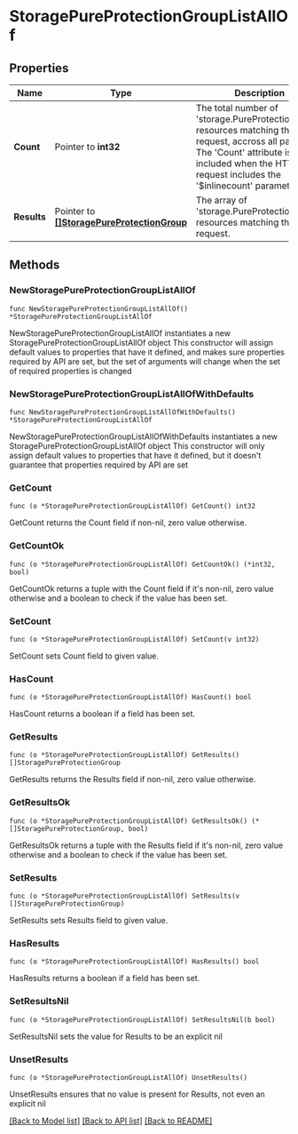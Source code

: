 # StoragePureProtectionGroupListAllOf

## Properties

Name | Type | Description | Notes
------------ | ------------- | ------------- | -------------
**Count** | Pointer to **int32** | The total number of &#39;storage.PureProtectionGroup&#39; resources matching the request, accross all pages. The &#39;Count&#39; attribute is included when the HTTP GET request includes the &#39;$inlinecount&#39; parameter. | [optional] 
**Results** | Pointer to [**[]StoragePureProtectionGroup**](storage.PureProtectionGroup.md) | The array of &#39;storage.PureProtectionGroup&#39; resources matching the request. | [optional] 

## Methods

### NewStoragePureProtectionGroupListAllOf

`func NewStoragePureProtectionGroupListAllOf() *StoragePureProtectionGroupListAllOf`

NewStoragePureProtectionGroupListAllOf instantiates a new StoragePureProtectionGroupListAllOf object
This constructor will assign default values to properties that have it defined,
and makes sure properties required by API are set, but the set of arguments
will change when the set of required properties is changed

### NewStoragePureProtectionGroupListAllOfWithDefaults

`func NewStoragePureProtectionGroupListAllOfWithDefaults() *StoragePureProtectionGroupListAllOf`

NewStoragePureProtectionGroupListAllOfWithDefaults instantiates a new StoragePureProtectionGroupListAllOf object
This constructor will only assign default values to properties that have it defined,
but it doesn't guarantee that properties required by API are set

### GetCount

`func (o *StoragePureProtectionGroupListAllOf) GetCount() int32`

GetCount returns the Count field if non-nil, zero value otherwise.

### GetCountOk

`func (o *StoragePureProtectionGroupListAllOf) GetCountOk() (*int32, bool)`

GetCountOk returns a tuple with the Count field if it's non-nil, zero value otherwise
and a boolean to check if the value has been set.

### SetCount

`func (o *StoragePureProtectionGroupListAllOf) SetCount(v int32)`

SetCount sets Count field to given value.

### HasCount

`func (o *StoragePureProtectionGroupListAllOf) HasCount() bool`

HasCount returns a boolean if a field has been set.

### GetResults

`func (o *StoragePureProtectionGroupListAllOf) GetResults() []StoragePureProtectionGroup`

GetResults returns the Results field if non-nil, zero value otherwise.

### GetResultsOk

`func (o *StoragePureProtectionGroupListAllOf) GetResultsOk() (*[]StoragePureProtectionGroup, bool)`

GetResultsOk returns a tuple with the Results field if it's non-nil, zero value otherwise
and a boolean to check if the value has been set.

### SetResults

`func (o *StoragePureProtectionGroupListAllOf) SetResults(v []StoragePureProtectionGroup)`

SetResults sets Results field to given value.

### HasResults

`func (o *StoragePureProtectionGroupListAllOf) HasResults() bool`

HasResults returns a boolean if a field has been set.

### SetResultsNil

`func (o *StoragePureProtectionGroupListAllOf) SetResultsNil(b bool)`

 SetResultsNil sets the value for Results to be an explicit nil

### UnsetResults
`func (o *StoragePureProtectionGroupListAllOf) UnsetResults()`

UnsetResults ensures that no value is present for Results, not even an explicit nil

[[Back to Model list]](../README.md#documentation-for-models) [[Back to API list]](../README.md#documentation-for-api-endpoints) [[Back to README]](../README.md)


